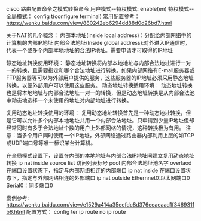 cisco 路由配置命令之模式转换命令
用户模式--特权模式: enable(en)
特权模式--全局模式： config t(configure terminal)
常用配置参考：
	https://wenku.baidu.com/view/880242eb6294dd88d0d26bd7.html

关于NAT的几个概念：
	内部本地址(inside local address)：分配给内部网络中的计算机的内部IP地址
	内部合法地址(Inside global address):对外进入IP通信时，代表一个或多个内部本地地址的合法IP地址。需要申请才可取得的IP地址

静态地址转换使用环境：
	静态地址转换将内部本地地址与内部合法地址进行一对一的转换，且需要指定和哪个合法地址进行转换。如果内部网络有E-mail服务器或FTP服务器等可以为外部用户提供的服务，这些服务器的IP地址必须采用静态地址转换，以便外部用户可以使用这些服务。
动态地址转换适用环境：
	动态地址转换也是将本地地址与内部合法地址一对一的转换，但是动态地址转换是从内部合法池中动态地选择一个未使用的地址对内部地址进行转换。

复用动态地址转换使用的环境：
	复用动态地址转换首先是一种动态地址转换，但是它可以允许多个内部本地地址共用一个内部合法地址。只申请到少量IP地址但却经常同时有多于合法地址个数的用户上外部网络的情况，这种转换极为有用。
	注意：当多个用户同时使用一个IP地址，外部网络通过路由器内部利用上层的如TCP或UDP端口号等唯一标识某台计算机。

在全局模式设置下，设置在内部的本地地址与内部合法IP地址间建立复用动态地址转换
	ip nat inside source list 访问列表标号 pool 内部合法地址池名字 overlaod
在端口设置状态下，指定与内部网络相连的内部端口
	ip nat inside
在端口设置状态下，指定与外部网络相连的外部端口
	ip nat outside
Ethernnet0:以太网端口0
Serial0：同步端口0

案例参考:
	https://wenku.baidu.com/view/e1529a414a35eefdc8d376eeaeaad1f3469311b6.html
配置方式：
config ter
ip route 
no ip route